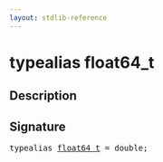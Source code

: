 ```yaml
---
layout: stdlib-reference
---
```


# typealias float64\_t

## Description



## Signature

<pre>
<span class='code_keyword'>typealias</span> <a href="float64_t.html" class="code_type">float64_t</a> = <span class="code_keyword">double</span>;
</pre>


